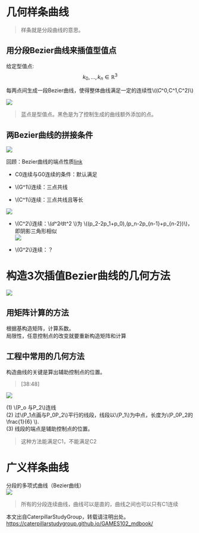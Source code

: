 # 几何样条曲线   

> 样条就是分段曲线的意思。  

## 用分段Bezier曲线来插值型值点   

给定型值点:  
$$
k_0, \dots ,k_n\in \mathbb{R} ^3
$$

每两点间生成一段Bezier曲线，使得整体曲线满足一定的连续性\\((𝐶^0,C^1,C^2)\\)    

![](../assets/B曲-28.png)   

> 蓝点是型值点。黑色是为了控制生成的曲线额外添加的点。  

## 两Bezier曲线的拼接条件    

![](../assets/B曲-29.png)   

回顾：Bezier曲线的端点性质[link](Property.md)    

- C0连续与G0连续的条件：默认满足  

- \\(G^1\\)连续：三点共线   

- \\(C^1\\)连续：三点共线且等长     

![](../assets/B曲-31.png)   

- \\(C^2\\)连续：\\(𝑑^2⁄dt^2 \\)为 \\((p_2-2p_1+p_0),(p_n-2p_{n-1}+p_{n-2})\\)，即阴影三角形相似        
![](../assets/B曲-32.png)   

- \\(G^2\\)连续：？   

# 构造3次插值Bezier曲线的几何方法    

![](../assets/B曲-33.png)   

## 用矩阵计算的方法    

根据基构造矩阵，计算系数。    
局限性，任意控制点的改变就要重新构造矩阵和计算     

## 工程中常用的几何方法

构造曲线的关键是算出辅助控制点的位置。    

> [38:48]    

![](../assets/B曲-36.PNG)   

(1) \\(P_o 与P_2\\)连线     
(2) 过\\(P_1点画与P_0P_2\\)平行的线段，线段以\\(P_1\\)为中点，长度为\\(P_0P_2的\frac{1}{6} \\).    
(3) 线段的端点是辅助控制点的位置。    

> 这种方法能满足C1，不能满足C2

# 广义样条曲线   

分段的多项式曲线（Bezier曲线）  
![](../assets/B曲-34.png)    

> 所有的分段连续曲线，曲线可以是直的，曲线之间也可以只有C1连续

本文出自CaterpillarStudyGroup，转载请注明出处。
https://caterpillarstudygroup.github.io/GAMES102_mdbook/


